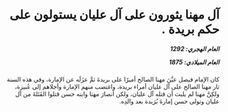 <h1 dir="rtl">آل مهنا يثورون على آل عليان يستولون على حكم بريدة  .</h1>

<h5 dir="rtl">العام الهجري:  1292

العام الميلادي: 1875

</h5>

<p dir="rtl">كان الإمام فيصل عيَّنَ مهنا الصالح أميرًا على بريدةَ ثمَّ عزَلَه عن الإمارة، وفي هذه السنة ثار مهنا الصالح على آل عليان أمراء بريدة، واغتصب منهم الإمارة وأجلاهم إلى عُنيزة، ولكِنَّ مهنا لم يلبث أن قتله آل عليان، ولكن أنصارَ مهنا وابنه حسن قتلوا القَتَلةَ من آل عليان وتولى حسن إمارةَ بُرَيدة بعد والدِه.</p></br>
